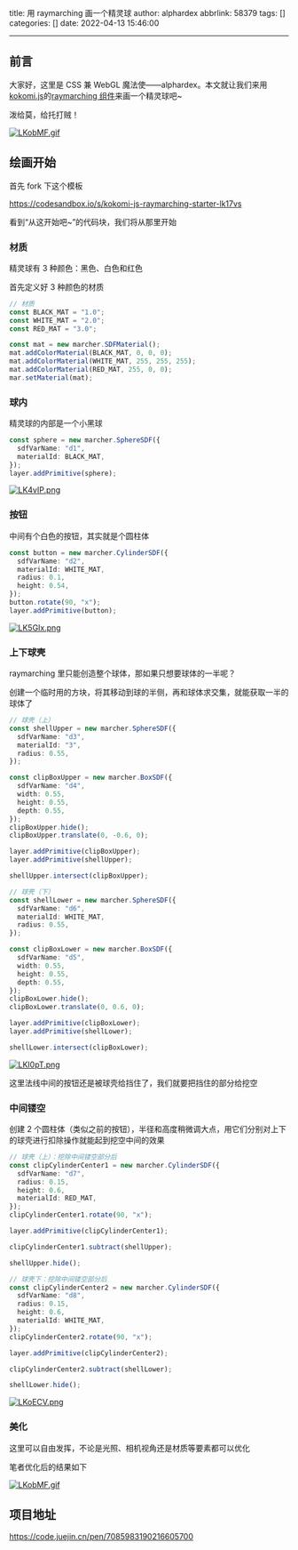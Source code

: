title: 用 raymarching 画一个精灵球
author: alphardex
abbrlink: 58379
tags: []
categories: []
date: 2022-04-13 15:46:00

---

## 前言

大家好，这里是 CSS 兼 WebGL 魔法使——alphardex。本文就让我们来用[kokomi.js](https://github.com/alphardex/kokomi.js)的[raymarching 组件](https://github.com/alphardex/marcher.js)来画一个精灵球吧~

泼给莫，给托打贼！

[![LKobMF.gif](https://s1.ax1x.com/2022/04/13/LKobMF.gif)](https://imgtu.com/i/LKobMF)

<!--more-->

## 绘画开始

首先 fork 下这个模板

https://codesandbox.io/s/kokomi-js-raymarching-starter-lk17vs

看到“从这开始吧~”的代码块，我们将从那里开始

### 材质

精灵球有 3 种颜色：黑色、白色和红色

首先定义好 3 种颜色的材质

```ts
// 材质
const BLACK_MAT = "1.0";
const WHITE_MAT = "2.0";
const RED_MAT = "3.0";

const mat = new marcher.SDFMaterial();
mat.addColorMaterial(BLACK_MAT, 0, 0, 0);
mat.addColorMaterial(WHITE_MAT, 255, 255, 255);
mat.addColorMaterial(RED_MAT, 255, 0, 0);
mar.setMaterial(mat);
```

### 球内

精灵球的内部是一个小黑球

```ts
const sphere = new marcher.SphereSDF({
  sdfVarName: "d1",
  materialId: BLACK_MAT,
});
layer.addPrimitive(sphere);
```

[![LK4vIP.png](https://s1.ax1x.com/2022/04/13/LK4vIP.png)](https://imgtu.com/i/LK4vIP)

### 按钮

中间有个白色的按钮，其实就是个圆柱体

```ts
const button = new marcher.CylinderSDF({
  sdfVarName: "d2",
  materialId: WHITE_MAT,
  radius: 0.1,
  height: 0.54,
});
button.rotate(90, "x");
layer.addPrimitive(button);
```

[![LK5GIx.png](https://s1.ax1x.com/2022/04/13/LK5GIx.png)](https://imgtu.com/i/LK5GIx)

### 上下球壳

raymarching 里只能创造整个球体，那如果只想要球体的一半呢？

创建一个临时用的方块，将其移动到球的半侧，再和球体求交集，就能获取一半的球体了

```ts
// 球壳（上）
const shellUpper = new marcher.SphereSDF({
  sdfVarName: "d3",
  materialId: "3",
  radius: 0.55,
});

const clipBoxUpper = new marcher.BoxSDF({
  sdfVarName: "d4",
  width: 0.55,
  height: 0.55,
  depth: 0.55,
});
clipBoxUpper.hide();
clipBoxUpper.translate(0, -0.6, 0);

layer.addPrimitive(clipBoxUpper);
layer.addPrimitive(shellUpper);

shellUpper.intersect(clipBoxUpper);

// 球壳（下）
const shellLower = new marcher.SphereSDF({
  sdfVarName: "d6",
  materialId: WHITE_MAT,
  radius: 0.55,
});

const clipBoxLower = new marcher.BoxSDF({
  sdfVarName: "d5",
  width: 0.55,
  height: 0.55,
  depth: 0.55,
});
clipBoxLower.hide();
clipBoxLower.translate(0, 0.6, 0);

layer.addPrimitive(clipBoxLower);
layer.addPrimitive(shellLower);

shellLower.intersect(clipBoxLower);
```

[![LKI0pT.png](https://s1.ax1x.com/2022/04/13/LKI0pT.png)](https://imgtu.com/i/LKI0pT)

这里法线中间的按钮还是被球壳给挡住了，我们就要把挡住的部分给挖空

### 中间镂空

创建 2 个圆柱体（类似之前的按钮），半径和高度稍微调大点，用它们分别对上下的球壳进行扣除操作就能起到挖空中间的效果

```ts
// 球壳（上）：挖除中间镂空部分后
const clipCylinderCenter1 = new marcher.CylinderSDF({
  sdfVarName: "d7",
  radius: 0.15,
  height: 0.6,
  materialId: RED_MAT,
});
clipCylinderCenter1.rotate(90, "x");

layer.addPrimitive(clipCylinderCenter1);

clipCylinderCenter1.subtract(shellUpper);

shellUpper.hide();

// 球壳下：挖除中间镂空部分后
const clipCylinderCenter2 = new marcher.CylinderSDF({
  sdfVarName: "d8",
  radius: 0.15,
  height: 0.6,
  materialId: WHITE_MAT,
});
clipCylinderCenter2.rotate(90, "x");

layer.addPrimitive(clipCylinderCenter2);

clipCylinderCenter2.subtract(shellLower);

shellLower.hide();
```

[![LKoECV.png](https://s1.ax1x.com/2022/04/13/LKoECV.png)](https://imgtu.com/i/LKoECV)

### 美化

这里可以自由发挥，不论是光照、相机视角还是材质等要素都可以优化

笔者优化后的结果如下

[![LKobMF.gif](https://s1.ax1x.com/2022/04/13/LKobMF.gif)](https://imgtu.com/i/LKobMF)

## 项目地址

https://code.juejin.cn/pen/7085983190216605700
